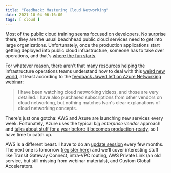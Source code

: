```yaml
---
title: "Feedback: Mastering Cloud Networking"
date: 2021-10-04 06:16:00
tags: [ cloud ]
---
```

Most of the public cloud training seems focused on developers. No surprise there, they are the usual beachhead public cloud services need to get into large organizations. Unfortunately, once the production applications start getting deployed into public cloud infrastructure, someone has to take over operations, and that's [where the fun starts](/2020/11/renumbering-public-cloud-address-space/).

For whatever reason, there aren't that many resources helping the infrastructure operations teams understand how to deal with this [weird new world](/2020/11/why-public-cloud-networking-so-different/), at least according to the [feedback Jawed left on Azure Networking webinar](https://www.ipspace.net/Microsoft_Azure_Networking#Happy_Campers):
<!--more-->
> I have been watching cloud networking videos, and those are very detailed. I have also purchased subscriptions from other vendors on cloud networking, but nothing matches Ivan's clear explanations of cloud networking concepts.

There's just one gotcha: AWS and Azure are launching new services every week. Fortunately, Azure uses the typical _big enterprise vendor_ approach and [talks about stuff for a year before it becomes production-ready](/2021/04/azure-exchange/), so I have time to catch up. 

AWS is a different beast. I have to do an [update session](https://my.ipspace.net/bin/get/AWSNET/AWS-Update.md) every few months. The next one is tomorrow ([register here](https://my.ipspace.net/bin/join/50280)) and we'll cover interesting stuff like Transit Gateway Connect, intra-VPC routing, AWS Private Link (an old service, but still missing from webinar materials), and Custom Global Accelerators.
